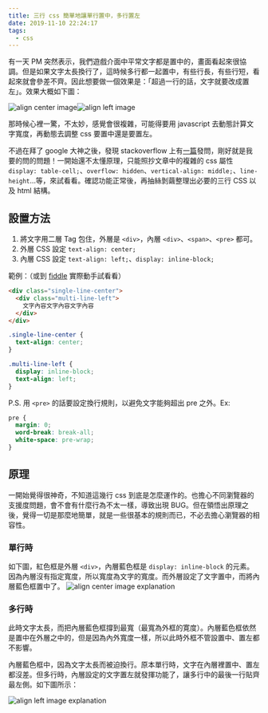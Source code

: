 ```yaml
---
title: 三行 css 簡單地讓單行置中，多行置左
date: 2019-11-10 22:24:17
tags:
  - css
---
```


有一天 PM 突然表示，我們遊戲介面中平常文字都是置中的，畫面看起來很協調。但是如果文字太長換行了，這時候多行都一起置中，有些行長，有些行短，看起來就會參差不齊。因此想要做一個效果是：「超過一行的話，文字就要改成置左」。效果大概如下圖：

![align center image](/blog/imgs/pagamo/align_center.png)![align left image](/blog/imgs/pagamo/align_left.png)

那時候心裡一驚，不太妙，感覺會很複雜，可能得要用 javascript 去動態計算文字寬度，再動態去調整 css 要置中還是要置左。

不過在拜了 google 大神之後，發現 stackoverflow 上有[一篇](https://stackoverflow.com/a/43627669/2131983)發問，剛好就是我要的問的問題！一開始還不太懂原理，只能照抄文章中的複雜的 css 屬性 `display: table-cell;`、`overflow: hidden`、`vertical-align: middle;`、`line-height`...等，來試看看。確認功能正常後，再抽絲剝繭整理出必要的三行 CSS 以及 html 結構。

## 設置方法

1. 將文字用二層 Tag 包住，外層是 `<div>`，內層 `<div>`、`<span>`、`<pre>` 都可。
2. 外層 CSS 設定 `text-align: center;`
3. 內層 CSS 設定 `text-align: left;`、`display: inline-block;`

範例：（或到 [fiddle](https://jsfiddle.net/khiav223577/5nka1wbL/26/) 實際動手試看看）
```html
<div class="single-line-center">
  <div class="multi-line-left">
    文字內容文字內容文字內容
  </div>
</div>
```

```css
.single-line-center {
  text-align: center;
}

.multi-line-left {
  display: inline-block;
  text-align: left;
}
```

P.S. 用 `<pre>` 的話要設定換行規則，以避免文字能夠超出 pre 之外。Ex:
```css
pre {
  margin: 0;
  word-break: break-all;
  white-space: pre-wrap;
}
```

## 原理

一開始覺得很神奇，不知道這幾行 css 到底是怎麼運作的。也擔心不同瀏覽器的支援度問題，會不會有什麼行為不太一樣，導致出現 BUG。但在領悟出原理之後，覺得一切是那麼地簡單，就是一些很基本的規則而已，不必去擔心瀏覽器的相容性。

### 單行時

如下圖，紅色框是外層 `<div>`，內層藍色框是 `display: inline-block` 的元素。因為內層沒有指定寬度，所以寬度為文字的寬度。而外層設定了文字置中，而將內層藍色框置中了。
![align center image explanation](/blog/imgs/pagamo/align_center-explanation.png)

### 多行時

此時文字太長，而把內層藍色框撐到最寬（最寬為外框的寛度）。內層藍色框依然是置中在外層之中的，但是因為內外寬度一樣，所以此時外框不管設置中、置左都不影響。

內層藍色框中，因為文字太長而被迫換行。原本單行時，文字在內層裡置中、置左都沒差。但多行時，內層設定的文字置左就發揮功能了，讓多行中的最後一行貼齊最左側。如下圖所示：

![align left image explanation](/blog/imgs/pagamo/align_left-explanation.png)